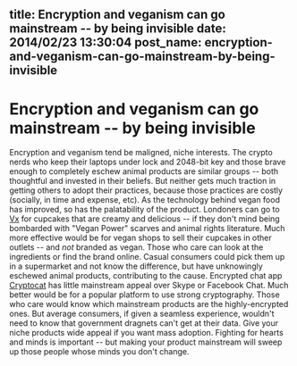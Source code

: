 title: Encryption and veganism can go mainstream -- by being invisible
date: 2014/02/23 13:30:04
post_name: encryption-and-veganism-can-go-mainstream-by-being-invisible
---
# Encryption and veganism can go mainstream -- by being invisible

Encryption and veganism tend be maligned, niche interests. The crypto nerds who keep their laptops under lock and 2048-bit key and those brave enough to completely eschew animal products are similar groups -- both thoughtful and invested in their beliefs. But neither gets much traction in getting others to adopt their practices, because those practices are costly (socially, in time and expense, etc). As the technology behind vegan food has improved, so has the palatability of the product. Londoners can go to [Vx](http://www.vegancross.com/) for cupcakes that are creamy and delicious -- if they don't mind being bombarded with "Vegan Power" scarves and animal rights literature. Much more effective would be for vegan shops to sell their cupcakes in other outlets -- and _not_ branded as vegan. Those who care can look at the ingredients or find the brand online. Casual consumers could pick them up in a supermarket and not know the difference, but have unknowingly eschewed animal products, contributing to the cause. Encrypted chat app [Cryptocat](http://crypto.cat) has little mainstream appeal over Skype or Facebook Chat. Much better would be for a popular platform to use strong cryptography. Those who care would know which mainstream products are the highly-encrypted ones. But average consumers, if given a seamless experience, wouldn't need to know that government dragnets can't get at their data. Give your niche products wide appeal if you want mass adoption. Fighting for hearts and minds is important -- but making your product mainstream will sweep up those people whose minds you don't change.
